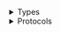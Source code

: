 <details>
<summary>Types</summary>

  - [ManagedBlockchainClient](/aws-sdk-swift/reference/0.x/AWSManagedBlockchain/ManagedBlockchainClient)
  - [ManagedBlockchainClient.ManagedBlockchainClientConfiguration](/aws-sdk-swift/reference/0.x/AWSManagedBlockchain/ManagedBlockchainClient.ManagedBlockchainClientConfiguration)
  - [ManagedBlockchainClientLogHandlerFactory](/aws-sdk-swift/reference/0.x/AWSManagedBlockchain/ManagedBlockchainClientLogHandlerFactory)
  - [ManagedBlockchainClientTypes](/aws-sdk-swift/reference/0.x/AWSManagedBlockchain/ManagedBlockchainClientTypes)

</details>

<details>
<summary>Protocols</summary>

  - [ManagedBlockchainClientProtocol](/aws-sdk-swift/reference/0.x/AWSManagedBlockchain/ManagedBlockchainClientProtocol)

</details>
